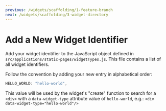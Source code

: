 ```yaml
---
previous: /widgets/scaffolding/1-feature-branch
next: /widgets/scaffolding/3-widget-directory
---
```


# Add a New Widget Identifier

Add your widget identifier to the JavaScript object defined in `src/applications/static-pages/widgetTypes.js`. This file contains a list of all widget identifiers.

Follow the convention by adding your new entry in alphabetical order:

```javascript
HELLO_WORLD: "hello-world",
```

This value will be used by the widget's "create" function to search for a `<div>` with a `data-widget-type` attribute value of `hello-world`, e.g.: `<div data-widget-type="hello-world"/>`
